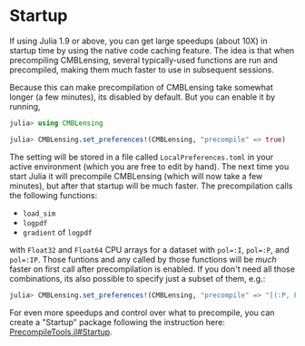 # Startup

If using Julia 1.9 or above, you can get large speedups (about 10X) in startup time by using the native code caching feature. The idea is that when precompiling CMBLensing, several typically-used functions are run and precompiled, making them much faster to use in subsequent sessions. 

Because this can make precompilation of CMBLensing take somewhat longer (a few minutes), its disabled by default. But you can enable it by running, 

```julia
julia> using CMBLensing

julia> CMBLensing.set_preferences!(CMBLensing, "precompile" => true)
```

The setting will be stored in a file called `LocalPreferences.toml` in your active environment (which you are free to edit by hand). The next time you start Julia it will precompile CMBLensing (which will now take a few minutes), but after that startup will be much faster. The precompilation calls the following functions:

* `load_sim`
* `logpdf`
* `gradient` of `logpdf`

with `Float32` and `Float64` CPU arrays for a dataset with `pol=:I`, `pol=:P`, and `pol=:IP`. Those funtions and any called by those functions will be _much_ faster on first call after precompilation is enabled. If you don't need all those combinations, its also possible to specify just a subset of them, e.g.:

```julia
julia> CMBLensing.set_preferences!(CMBLensing, "precompile" => "[(:P, Float32, Array))]")
```

For even more speedups and control over what to precompile, you can create a "Startup" package following the instruction here: [PrecompileTools.jl#Startup](https://julialang.github.io/PrecompileTools.jl/stable/#Tutorial:-local-%22Startup%22-packages).